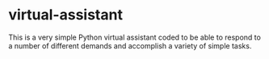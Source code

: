 # virtual-assistant
This is a very simple Python virtual assistant coded to be able to respond to a number of different demands and accomplish a variety of simple tasks.
